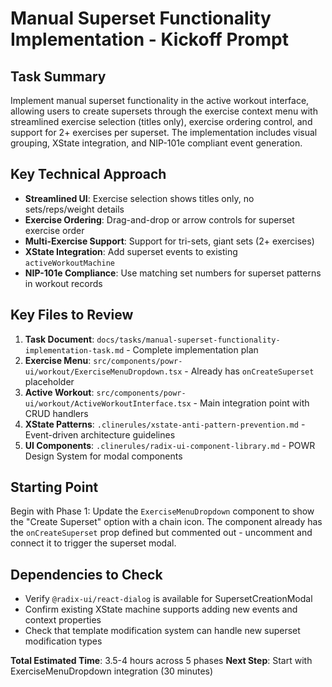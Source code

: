 # Manual Superset Functionality Implementation - Kickoff Prompt

## Task Summary
Implement manual superset functionality in the active workout interface, allowing users to create supersets through the exercise context menu with streamlined exercise selection (titles only), exercise ordering control, and support for 2+ exercises per superset. The implementation includes visual grouping, XState integration, and NIP-101e compliant event generation.

## Key Technical Approach
- **Streamlined UI**: Exercise selection shows titles only, no sets/reps/weight details
- **Exercise Ordering**: Drag-and-drop or arrow controls for superset exercise order
- **Multi-Exercise Support**: Support for tri-sets, giant sets (2+ exercises)
- **XState Integration**: Add superset events to existing `activeWorkoutMachine`
- **NIP-101e Compliance**: Use matching set numbers for superset patterns in workout records

## Key Files to Review
1. **Task Document**: `docs/tasks/manual-superset-functionality-implementation-task.md` - Complete implementation plan
2. **Exercise Menu**: `src/components/powr-ui/workout/ExerciseMenuDropdown.tsx` - Already has `onCreateSuperset` placeholder
3. **Active Workout**: `src/components/powr-ui/workout/ActiveWorkoutInterface.tsx` - Main integration point with CRUD handlers
4. **XState Patterns**: `.clinerules/xstate-anti-pattern-prevention.md` - Event-driven architecture guidelines
5. **UI Components**: `.clinerules/radix-ui-component-library.md` - POWR Design System for modal components

## Starting Point
Begin with Phase 1: Update the `ExerciseMenuDropdown` component to show the "Create Superset" option with a chain icon. The component already has the `onCreateSuperset` prop defined but commented out - uncomment and connect it to trigger the superset modal.

## Dependencies to Check
- Verify `@radix-ui/react-dialog` is available for SupersetCreationModal
- Confirm existing XState machine supports adding new events and context properties
- Check that template modification system can handle new superset modification types

**Total Estimated Time**: 3.5-4 hours across 5 phases
**Next Step**: Start with ExerciseMenuDropdown integration (30 minutes)
